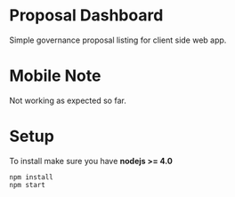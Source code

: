 # Proposal Dashboard

Simple governance proposal listing for client side web app.

# Mobile Note

Not working as expected so far.

# Setup

To install make sure you have **nodejs >= 4.0**

```
npm install
npm start
```
